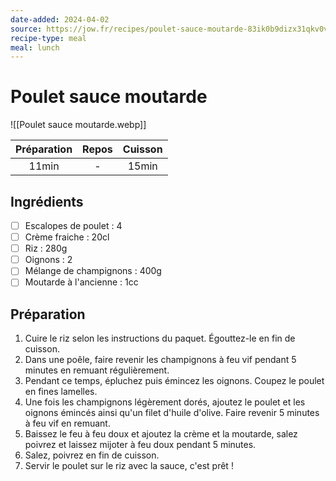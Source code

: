 ```yaml
---
date-added: 2024-04-02
source: https://jow.fr/recipes/poulet-sauce-moutarde-83ik0b9dizx31qkv0v9y
recipe-type: meal
meal: lunch
---
```


# Poulet sauce moutarde

![[Poulet sauce moutarde.webp]]

| Préparation | Repos | Cuisson |
|:-----------:|:-----:|:-------:|
|    11min    |   -   |  15min  |

## Ingrédients

- [ ] Escalopes de poulet : 4
- [ ] Crème fraiche : 20cl
- [ ] Riz : 280g
- [ ] Oignons : 2
- [ ] Mélange de champignons : 400g
- [ ] Moutarde à l'ancienne : 1cc

## Préparation

1. Cuire le riz selon les instructions du paquet. Égouttez-le en fin de cuisson.
2. Dans une poêle, faire revenir les champignons à feu vif pendant 5 minutes en remuant régulièrement.
3. Pendant ce temps, épluchez puis émincez les oignons. Coupez le poulet en fines lamelles.
4. Une fois les champignons légèrement dorés, ajoutez le poulet et les oignons émincés ainsi qu'un filet d'huile d'olive. Faire revenir 5 minutes à feu vif en remuant.
5. Baissez le feu à feu doux et ajoutez la crème et la moutarde, salez poivrez et laissez mijoter à feu doux pendant 5 minutes.
6. Salez, poivrez en fin de cuisson.
7. Servir le poulet sur le riz avec la sauce, c'est prêt !
